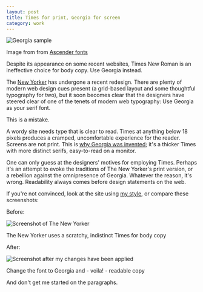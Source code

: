 ```yaml
---
layout: post
title: Times for print, Georgia for screen
category: work
---
```


<img src="http://www.ascenderfonts.com/af/images/art/ascender/Georgia-720x360.jpg" alt="Georgia sample">

<p class="figcaption">Image from from <a href="http://www.ascenderfonts.com/af/images/art/ascender/Georgia-720x360.jpg">Ascender fonts</a></p>

Despite its appearance on some recent websites, Times New Roman is an ineffective choice for body copy. Use Georgia instead.

The [New Yorker](http://newyorker.com) has undergone a recent redesign. There are plenty of modern web design cues present (a grid-based layout and some thoughtful typography for two), but it soon becomes clear that the designers have steered clear of one of the tenets of modern web typography: Use Georgia as your serif font.

This is a mistake.

A wordy site needs type that is clear to read. Times at anything below 18 pixels produces a cramped, uncomfortable experience for the reader. Screens are not print. This is [why Georgia was invented](http://www.will-harris.com/verdana-georgia.htm); it's a thicker Times with more distinct serifs, easy-to-read on a monitor.

One can only guess at the designers' motives for employing Times. Perhaps it's an attempt to evoke the traditions of The New Yorker's print version, or a rebellion against the omnipresence of Georgia. Whatever the reason, it's wrong. Readability always comes before design statements on the web.

If you're not convinced, look at the site using [my style](http://userstyles.org/styles/6815), or compare these screenshots:

Before:

<img src="http://farm3.static.flickr.com/2068/2475840215_b526132c42.jpg?v=0" alt="Screenshot of The New Yorker">

<p class="figcaption">The New Yorker uses a scratchy, indistinct Times for body copy</p>

After:

<img src="http://farm3.static.flickr.com/2351/2475840179_97b768394c.jpg?v=0" alt="Screenshot after my changes have been applied">

<p class="figcaption">Change the font to Georgia and - voila! - readable copy</p>

And don't get me started on the paragraphs.
